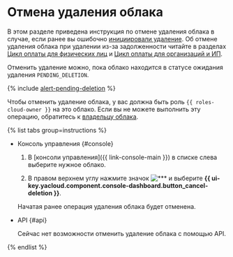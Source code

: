 # Отмена удаления облака

В этом разделе приведена инструкция по отмене удаления облака в случае, если ранее вы ошибочно [инициировали удаление](delete.md). Об отмене удаления облака при удалении из-за задолженности читайте в разделах [Цикл оплаты для физических лиц](../../../billing/payment/billing-cycle-individual.md) и [Цикл оплаты для организаций и ИП](../../../billing/payment/billing-cycle-business.md).

Отменить удаление можно, пока облако находится в статусе ожидания удаления `PENDING_DELETION`.


{% include [alert-pending-deletion](../../../_includes/resource-manager/alert-pending-deletion.md) %}


Чтобы отменить удаление облака, у вас должна быть роль `{{ roles-cloud-owner }}` на это облако. Если вы не можете выполнить эту операцию, обратитесь к [владельцу облака](../../concepts/resources-hierarchy.md#owner).

{% list tabs group=instructions %}

- Консоль управления {#console}

  1. В [консоли управления]({{ link-console-main }}) в списке слева выберите нужное облако.
  
  1. В правом верхнем углу нажмите значок ![***](../../../_assets/console-icons/ellipsis.svg) и выберите **{{ ui-key.yacloud.component.console-dashboard.button_cancel-deletion }}**.

  Начатая ранее операция удаления облака будет отменена.

- API {#api}

  Сейчас нет возможности отменить удаление облака с помощью API.

{% endlist %}


